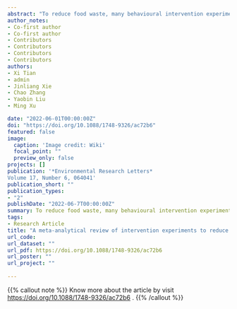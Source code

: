 ```yaml
---
abstract: "To reduce food waste, many behavioural intervention experiments have been conducted worldwide, but their effectiveness remains unclear. To assess their impacts, we present a meta-analysis based on 58 studies, selected after screening 1143 papers, which were conducted between 2011 and 2021 covering 26 533 participants. We confirm that behavioural interventions have a moderate effect ($z$ = 0.22) on food waste reduction, with education programs having the most significant impact and informational feedback having the least. We also show that interventions in elementary and middle school settings marginally improve the overall effect size (P < 0.1), and controlled experiments exhibit a higher effect size compared to pre-post experiments in education interventions (P < 0.05). Finally, we present a roadmap to guide future research in the next decade to further improve our understanding on the effects of behavioural interventions to reduce food waste."
author_notes:
- Co-first author 
- Co-first author 
- Contributors
- Contributors
- Contributors
- Contributors
authors:
- Xi Tian
- admin
- Jinliang Xie
- Chao Zhang
- Yaobin Liu
- Ming Xu

date: "2022-06-01T00:00:00Z"
doi: "https://doi.org/10.1088/1748-9326/ac72b6"
featured: false
image:
  caption: 'Image credit: Wiki'
  focal_point: ""
  preview_only: false
projects: []
publication: '*Environmental Research Letters*
Volume 17, Number 6, 064041'
publication_short: ""
publication_types:
- "2"
publishDate: "2022-06-7T00:00:00Z"
summary: To reduce food waste, many behavioural intervention experiments have been conducted worldwide, but their effectiveness remains unclear. To assess their impacts, we present a meta-analysis based on 58 studies, selected after screening 1143 papers"
tags:
- Research Article
title: "A meta-analytical review of intervention experiments to reduce food waste"
url_code: 
url_dataset: ""
url_pdf: https://doi.org/10.1088/1748-9326/ac72b6
url_poster: ""
url_project: ""
 
---
```


{{% callout note %}}
Know more about the article by visit https://doi.org/10.1088/1748-9326/ac72b6 .
{{% /callout %}}



